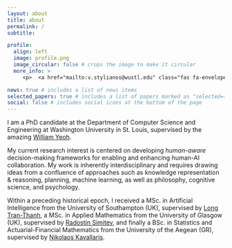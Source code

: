```yaml
---
layout: about
title: about
permalink: /
subtitle:

profile:
  align: left
  image: profile.png
  image_circular: false # crops the image to make it circular
  more_info: >
     <p>  <a href="mailto:v.stylianos@wustl.edu" class="fas fa-envelope"> <a/>  <a href="https://twitter.com/the_logicizer"  class="fab fa-twitter" target="_blank"> <a/> </p>

news: true # includes a list of news items
selected_papers: true # includes a list of papers marked as "selected={true}"
social: false # includes social icons at the bottom of the page
---
```


I am a PhD candidate at the Department of Computer Science and Engineering at Washington University in St. Louis, supervised by the amazing [William Yeoh](https://yeoh-lab.wustl.edu/). 

My current research interest is centered on developing *human-aware* decision-making frameworks for enabling and enhancing human-AI collaboration. My work is inherently interdisciplinary and requires drawing ideas from a confluence of approaches such as knowledge representation & reasoning, planning, machine learning, as well as philosophy, cognitive science, and psychology.

Within a preceding historical epoch, I received a MSc. in Artificial Intelligence from the University of Southampton (UK), supervised by [Long Tran-Thanh](https://human-agentlearning.github.io/HAL-LAB.html), a MSc. in Applied Mathematics from the University of Glasgow (UK), supervised by [Radostin Simitev](https://www.maths.gla.ac.uk/~rs/), and finally a BSc. in Statistics and Actuarial-Financial Mathematics from the University of the Aegean (GR), supervised by [Nikolaos Kavallaris](https://www.kau.se/forskare/nikos-kavallaris).

